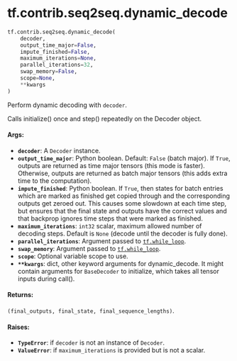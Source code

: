 <div itemscope itemtype="http://developers.google.com/ReferenceObject">
<meta itemprop="name" content="tf.contrib.seq2seq.dynamic_decode" />
<meta itemprop="path" content="Stable" />
</div>

# tf.contrib.seq2seq.dynamic_decode

``` python
tf.contrib.seq2seq.dynamic_decode(
    decoder,
    output_time_major=False,
    impute_finished=False,
    maximum_iterations=None,
    parallel_iterations=32,
    swap_memory=False,
    scope=None,
    **kwargs
)
```

Perform dynamic decoding with `decoder`.

Calls initialize() once and step() repeatedly on the Decoder object.

#### Args:

* <b>`decoder`</b>: A `Decoder` instance.
* <b>`output_time_major`</b>: Python boolean.  Default: `False` (batch major).  If
    `True`, outputs are returned as time major tensors (this mode is faster).
    Otherwise, outputs are returned as batch major tensors (this adds extra
    time to the computation).
* <b>`impute_finished`</b>: Python boolean.  If `True`, then states for batch
    entries which are marked as finished get copied through and the
    corresponding outputs get zeroed out.  This causes some slowdown at
    each time step, but ensures that the final state and outputs have
    the correct values and that backprop ignores time steps that were
    marked as finished.
* <b>`maximum_iterations`</b>: `int32` scalar, maximum allowed number of decoding
     steps.  Default is `None` (decode until the decoder is fully done).
* <b>`parallel_iterations`</b>: Argument passed to <a href="../../../tf/while_loop.md"><code>tf.while_loop</code></a>.
* <b>`swap_memory`</b>: Argument passed to <a href="../../../tf/while_loop.md"><code>tf.while_loop</code></a>.
* <b>`scope`</b>: Optional variable scope to use.
* <b>`**kwargs`</b>: dict, other keyword arguments for dynamic_decode. It might contain
    arguments for `BaseDecoder` to initialize, which takes all tensor inputs
    during call().


#### Returns:

`(final_outputs, final_state, final_sequence_lengths)`.


#### Raises:

* <b>`TypeError`</b>: if `decoder` is not an instance of `Decoder`.
* <b>`ValueError`</b>: if `maximum_iterations` is provided but is not a scalar.